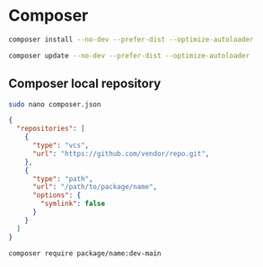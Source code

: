 # Composer

```bash
composer install --no-dev --prefer-dist --optimize-autoloader
```

```bash
composer update --no-dev --prefer-dist --optimize-autoloader
```

## Composer local repository

```bash
sudo nano composer.json
```

```json
{
  "repositories": [
    {
      "type": "vcs",
      "url": "https://github.com/vendor/repo.git",
    },
    {
      "type": "path",
      "url": "/path/to/package/name",
      "options": {
        "symlink": false
      }
    }
  ]
}
```

```shell
composer require package/name:dev-main
```
